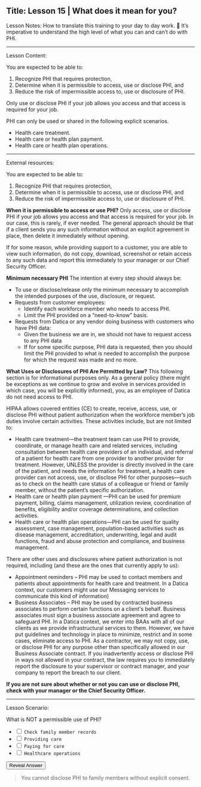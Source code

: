 
Title:
Lesson 15 | What does it mean for you?
---

Lesson Notes: How to translate this training to your day to day work.
:dart: It’s imperative to understand the high level of what you can and can’t do with PHI.

---

Lesson Content:

You are expected to be able to:
1. Recognize PHI that requires protection,
2. Determine when it is permissible to access, use or disclose PHI, and
3. Reduce the risk of impermissible access to, use or disclosure of PHI.

Only use or disclose PHI if your job allows you access and that access is required for your job. 

PHI can only be used or shared in the following explicit scenarios.
- Health care treatment. 
- Health care or health plan payment.
- Health care or health plan operations.

---

External resources:

You are expected to be able to:
1. Recognize PHI that requires protection,
2. Determine when it is permissible to access, use or disclose PHI, and
3. Reduce the risk of impermissible access to, use or disclosure of PHI.

**When it is permissible to access or use PHI?**
Only access, use or disclose PHI if your job allows you access and that access is required for your job. In our case, this is rarely, if ever needed. The general approach should be that if a client sends you any such information without an explicit agreement in place, then delete it immediately without opening.

If for some reason, while providing support to a customer, you are able to view such information, do not copy, download, screenshot or retain access to any such data and report this immediately to your manager or our Chief Security Officer.

**Minimum necessary PHI**
The intention at every step should always be:
- To use or disclose/release only the minimum necessary to accomplish the intended purposes of the use, disclosure, or request.
- Requests from customer employees:
	- Identify each workforce member who needs to access PHI.
	- Limit the PHI provided on a “need-to-know” basis.
- Requests from Datica or any vendor doing business with customers who have PHI data:
	- Given the business we are in, we should not have to request access to any PHI data
	- If for some specific purpose, PHI data is requested, then you should limit the PHI provided to what is needed to accomplish the purpose for which the request was made and no more.

**What Uses or Disclosures of PHI Are Permitted by Law?**
This following section is for informational purposes only. As a general policy (there might be exceptions as we continue to grow and evolve in services provided in which case, you will be explicitly informed), you, as an employee of Datica do not need access to PHI.

HIPAA allows covered entities (CE) to create, receive, access, use, or disclose PHI without patient authorization when the workforce member’s job duties involve certain activities. These activities include, but are not limited to:

- Health care treatment—the treatment team can use PHI to provide, coordinate, or manage health care and related services, including consultation between health care providers of an individual, and referral of a patient for health care from one provider to another provider for treatment. However, UNLESS the provider is directly involved in the care of the patient, and needs the information for treatment, a health care provider can not access, use, or disclose PHI for other purposes—such as to check on the health care status of a colleague or friend or family member, without the patient’s specific authorization.
- Health care or health plan payment —PHI can be used for premium payment, billing, claims management, utilization review, coordination of benefits, eligibility and/or coverage determinations, and collection activities.
- Health care or health plan operations—PHI can be used for quality assessment, case management, population-based activities such as disease management, accreditation, underwriting, legal and audit functions, fraud and abuse protection and compliance, and business management.

There are other uses and disclosures where patient authorization is not required, including (and these are the ones that currently apply to us):
- Appointment reminders – PHI may be used to contact members and patients about appointments for health care and treatment. In a Datica context, our customers might use our Messaging services to communicate this kind of information)
- Business Associates – PHI may be used by contracted business associates to perform certain functions on a client's behalf. Business associates must sign a business associate agreement and agree to safeguard PHI. In a Datica context, we enter into BAAs with all of our clients as we provide infrastructural services to them. However, we have put guidelines and technology in place to minimize, restrict and in some cases, eliminate access to PHI. As a contractor, we may not copy, use, or disclose PHI for any purpose other than specifically allowed in our Business Associate contract. If you inadvertently access or disclose PHI in ways not allowed in your contract, the law requires you to immediately report the disclosure to your supervisor or contract manager, and your company to report the breach to our client.

**If you are not sure about whether or not you can use or disclose PHI, check with your manager or the Chief Security Officer.**

---

Lesson Scenario:

What is NOT a permissible use of PHI?

- <input type="checkbox"> `Check family member records`
- <input type="checkbox"> `Providing care`
- <input type="checkbox"> `Paying for care`
- <input type="checkbox"> `Healthcare operations`

<div class="reveal-answer">
	<button class="button">Reveal Answer</button>
	<blockquote><p>You cannot disclose PHI to family members without explicit consent.</p></blockquote>
</div>



